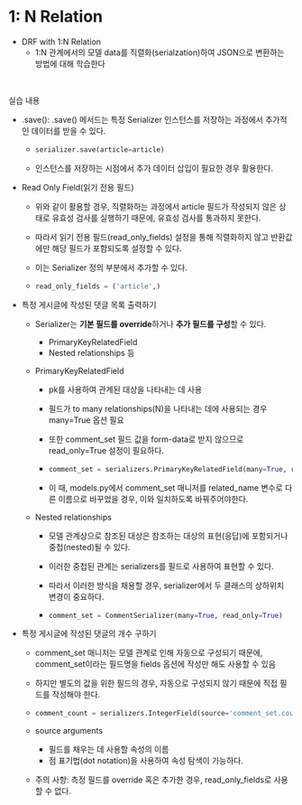 # 1: N Relation

- DRF with 1:N Relation
  - 1:N 관계에서의 모델 data를 직렬화(serialzation)하여 JSON으로 변환하는 방법에 대해 학습한다

<br>

실습 내용

- .save(): .save() 메서드는 특정 Serializer 인스턴스를 저장하는 과정에서 추가적인 데이터를 받을 수 있다.

  - ```python
    serializer.save(article=article)
    ```

  - 인스턴스를 저장하는 시점에서 추가 데이터 삽입이 필요한 경우 활용한다.

- Read Only Field(읽기 전용 필드)

  - 위와 같이 활용할 경우, 직렬화하는 과정에서 article 필드가 작성되지 않은 상태로 유효성 검사를 실행하기 때문에, 유효성 검사를 통과하지 못한다.

  - 따라서 읽기 전용 필드(read_only_fields) 설정을 통해 직렬화하지 않고 반환값에만 해당 필드가 포함되도록 설정할 수 있다.

  - 이는 Serializer 정의 부분에서 추가할 수 있다.

  - ```python
    read_only_fields = ('article',)
    ```

- 특정 게시글에 작성된 댓글 목록 출력하기

  - Serializer는 **기본 필드를 override**하거나 **추가 필드를 구성**할 수 있다.

    - PrimaryKeyRelatedField
    - Nested relationships 등

  - PrimaryKeyRelatedField

    - pk를 사용하여 관계된 대상을 나타내는 데 사용

    - 필드가 to many relationships(N)을 나타내는 데에 사용되는 경우 many=True 옵션 필요

    - 또한 comment_set 필드 값을 form-data로 받지 않으므로 read_only=True 설정이 필요하다.

    - ```python
      comment_set = serializers.PrimaryKeyRelatedField(many=True, read_only=True)
      ```

    - 이 때, models.py에서 comment_set 매니저를 related_name 변수로 다른 이름으로 바꾸었을 경우, 이와 일치하도록 바꿔주어야한다.

  - Nested relationships

    - 모델 관계상으로 참조된 대상은 참조하는 대상의 표현(응답)에 포함되거나 중첩(nested)될 수 있다.

    - 이러한 중첩된 관계는 serializers를 필드로 사용하여 표현할 수 있다.

    - 따라서 이러한 방식을 채용할 경우, serializer에서 두 클래스의 상하위치 변경이 중요하다.

    - ```python
      comment_set = CommentSerializer(many=True, read_only=True)
      ```

- 특정 게시글에 작성된 댓글의 개수 구하기

  - comment_set 매니저는 모델 관계로 인해 자동으로 구성되기 때문에, comment_set이라는 필드명을 fields 옵션에 작성만 해도 사용할 수 있음

  - 하지만 별도의 값을 위한 필드의 경우, 자동으로 구성되지 않기 때문에 직접 필드를 작성해야 한다.

  - ```python
    comment_count = serializers.IntegerField(source='comment_set.count', read_only=True)
    ```

  - source arguments

    - 필드를 채우는 데 사용할 속성의 이름
    - 점 표기법(dot notation)을 사용하여 속성 탐색이 가능하다.

  - 주의 사항: 측정 필드를 override 혹은 추가한 경우, read_only_fields로 사용할 수 없다.

